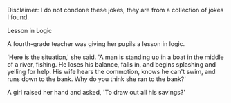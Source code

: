 Disclaimer: I do not condone these jokes, they are from a collection of jokes I found.

Lesson in Logic

A fourth-grade teacher was giving her pupils a lesson in logic.

'Here is the situation,' she said. 'A man is standing up in a boat in the middle of a river, fishing. He loses his balance, falls in, and begins splashing and yelling for help. His wife hears the commotion, knows he can't swim, and runs down to the bank. Why do you think she ran to the bank?'

A girl raised her hand and asked, 'To draw out all his savings?'

